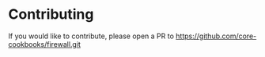 # Contributing
If you would like to contribute, please open a PR to https://github.com/core-cookbooks/firewall.git
